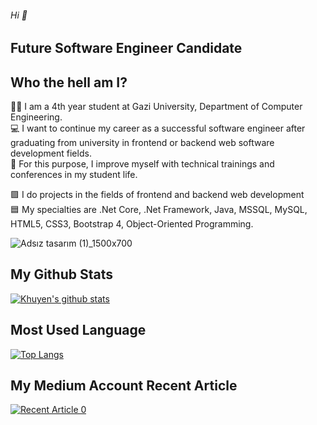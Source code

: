 ###### Hi  👋

## Future Software Engineer Candidate

## Who the hell am I?

:woman_student: I am a 4th year student at Gazi University, Department of Computer Engineering.
<br>
:computer: I want to continue my career as a successful software engineer after graduating from university in frontend or backend web software development fields.
<br>
:book: For this purpose, I improve myself with technical trainings and conferences in my student life.
<br>

:purple_square: I do projects in the fields of frontend and backend web development
<br>
:blue_square: My specialties are .Net Core, .Net Framework, Java, MSSQL, MySQL, HTML5, CSS3, Bootstrap 4, Object-Oriented Programming.

![Adsız tasarım (1)_1500x700](https://user-images.githubusercontent.com/76771500/134709128-12006b51-633a-40ff-803e-338632ef90bf.jpg)


## My Github Stats

[![Khuyen's github stats](https://github-readme-stats.vercel.app/api?username=iremsamur&count_private=true&show_icons=true&theme=radical&hide_rank=false)](https://github.com/iremsamur/github-readme-stats)

## Most Used Language

[![Top Langs](https://github-readme-stats.vercel.app/api/top-langs/?username=iremsamur)](https://github.com/iremsamur/github-readme-stats)
## My Medium Account Recent Article

<a target="_blank" href="https://github-readme-medium-recent-article.vercel.app/medium/@iremsamur129/0"><img src="https://github-readme-medium-recent-article.vercel.app/medium/@iremsamur129/0" alt="Recent Article 0">


